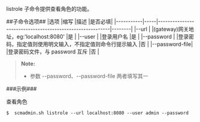 listrole 子命令提供查看角色的功能。

##子命令选项##
|选项       |缩写 |描述                                                      |是否必填|
|-----------|-----|----------------------------------------------------------|--------|
|--url      |     |(gateway)网关地址，eg:'localhost:8080'                    |是      |
|--user     |     |登录用户名                                                |是      |
|--password |     |登录密码，指定值则使用明文输入，不指定值则命令行提示输入  |否      |
|--password-file| |登录密码文件，与 password 互斥                            |否      |

>  **Note:**
>
>  * 参数 --password、--password-file 两者填写其一

###示例###

查看角色

   ```lang-javascript
   $  scmadmin.sh listrole --url localhost:8080 --user admin --password
   ```